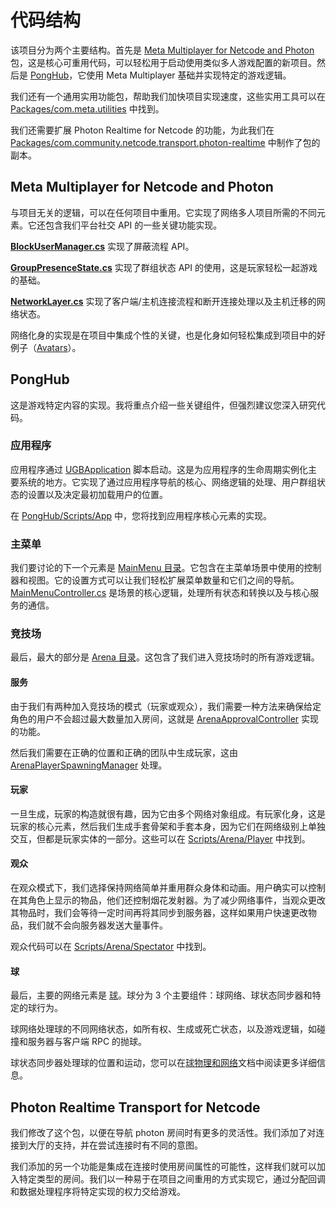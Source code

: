 # 代码结构

该项目分为两个主要结构。首先是 [Meta Multiplayer for Netcode and Photon](../Packages/com.meta.multiplayer.netcode-photon) 包，这是核心可重用代码，可以轻松用于启动使用类似多人游戏配置的新项目。然后是 [PongHub](../Assets/PongHub)，它使用 Meta Multiplayer 基础并实现特定的游戏逻辑。

我们还有一个通用实用功能包，帮助我们加快项目实现速度，这些实用工具可以在 [Packages/com.meta.utilities](../Packages/com.meta.utilities) 中找到。

我们还需要扩展 Photon Realtime for Netcode 的功能，为此我们在 [Packages/com.community.netcode.transport.photon-realtime](../Packages/com.community.netcode.transport.photon-realtime@b28923aa5d) 中制作了包的副本。

## Meta Multiplayer for Netcode and Photon

与项目无关的逻辑，可以在任何项目中重用。它实现了网络多人项目所需的不同元素。它还包含我们平台社交 API 的一些关键功能实现。

**[BlockUserManager.cs](../Packages/com.meta.multiplayer.netcode-photon/Core/BlockUserManager.cs)** 实现了屏蔽流程 API。

**[GroupPresenceState.cs](../Packages/com.meta.multiplayer.netcode-photon/Core/GroupPresenceState.cs)** 实现了群组状态 API 的使用，这是玩家轻松一起游戏的基础。

**[NetworkLayer.cs](../Packages/com.meta.multiplayer.netcode-photon/Core/NetworkLayer.cs)** 实现了客户端/主机连接流程和断开连接处理以及主机迁移的网络状态。

网络化身的实现是在项目中集成个性的关键，也是化身如何轻松集成到项目中的好例子（[Avatars](../Packages/com.meta.multiplayer.netcode-photon/Avatar)）。

## PongHub

这是游戏特定内容的实现。我将重点介绍一些关键组件，但强烈建议您深入研究代码。

### 应用程序

应用程序通过 [UGBApplication](../Assets/PongHub/Scripts/App/UGBApplication.cs) 脚本启动。这是为应用程序的生命周期实例化主要系统的地方。它实现了通过应用程序导航的核心、网络逻辑的处理、用户群组状态的设置以及决定最初加载用户的位置。

在 [PongHub/Scripts/App](../Assets/PongHub/Scripts/App) 中，您将找到应用程序核心元素的实现。

### 主菜单

我们要讨论的下一个元素是 [MainMenu 目录](../Assets/PongHub/Scripts/MainMenu)。它包含在主菜单场景中使用的控制器和视图。它的设置方式可以让我们轻松扩展菜单数量和它们之间的导航。[MainMenuController.cs](../Assets/PongHub/Scripts/MainMenu/MainMenuController.cs) 是场景的核心逻辑，处理所有状态和转换以及与核心服务的通信。

### 竞技场

最后，最大的部分是 [Arena 目录](../Assets/PongHub/Scripts/Arena)。这包含了我们进入竞技场时的所有游戏逻辑。

#### 服务

由于我们有两种加入竞技场的模式（玩家或观众），我们需要一种方法来确保给定角色的用户不会超过最大数量加入房间，这就是 [ArenaApprovalController](../Assets/PongHub/Scripts/Arena/Services/ArenaApprovalController.cs) 实现的功能。

然后我们需要在正确的位置和正确的团队中生成玩家，这由 [ArenaPlayerSpawningManager](../Assets/PongHub/Scripts/Arena/Services/ArenaPlayerSpawningManager.cs) 处理。

#### 玩家

一旦生成，玩家的构造就很有趣，因为它由多个网络对象组成。有玩家化身，这是玩家的核心元素，然后我们生成手套骨架和手套本身，因为它们在网络级别上单独交互，但都是玩家实体的一部分。这些可以在 [Scripts/Arena/Player](../Assets/PongHub/Scripts/Arena/Player) 中找到。

#### 观众

在观众模式下，我们选择保持网络简单并重用群众身体和动画。用户确实可以控制在其角色上显示的物品，他们还控制烟花发射器。为了减少网络事件，当观众更改其物品时，我们会等待一定时间再将其同步到服务器，这样如果用户快速更改物品，我们就不会向服务器发送大量事件。

观众代码可以在 [Scripts/Arena/Spectator](../Assets/PongHub/Scripts/Arena/Spectator) 中找到。

#### 球

最后，主要的网络元素是 [球](../Assets/PongHub/Scripts/Arena/Balls)。球分为 3 个主要组件：球网络、球状态同步器和特定的球行为。

球网络处理球的不同网络状态，如所有权、生成或死亡状态，以及游戏逻辑，如碰撞和服务器与客户端 RPC 的抛球。

球状态同步器处理球的位置和运动，您可以在[球物理和网络](./BallPhysicsAndNetworking.md)文档中阅读更多详细信息。

## Photon Realtime Transport for Netcode

我们修改了这个包，以便在导航 photon 房间时有更多的灵活性。我们添加了对连接到大厅的支持，并在尝试连接时有不同的意图。

我们添加的另一个功能是集成在连接时使用房间属性的可能性，这样我们就可以加入特定类型的房间。我们以一种易于在项目之间重用的方式实现它，通过分配回调和数据处理程序将特定实现的权力交给游戏。
